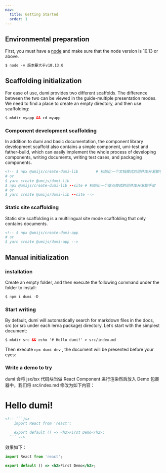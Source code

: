 ```yaml
---
nav:
  title: Getting Started
  order: 1
---
```


## Environmental preparation

First, you must have a <a href="https://nodejs.org/en/" target="_blank">node</a> and make sure that the node version is 10.13 or above.

```html
$ node -v 版本要大于v10.13.0
```

## Scaffolding initialization

For ease of use, dumi provides two different scaffolds. The difference between the two can be viewed in the guide-multiple presentation modes. We need to find a place to create an empty directory, and then use scaffolding:

```html
$ mkdir myapp && cd myapp
```

### Component development scaffolding

In addition to dumi and basic documentation, the component library development scaffold also contains a simple component, umi-test and father-build, which can easily implement the whole process of developing components, writing documents, writing test cases, and packaging components.

```html
<!-- $ npx @umijs/create-dumi-lib        # 初始化一个文档模式的组件库开发脚手架
# or
$ yarn create @umijs/dumi-lib
$ npx @umijs/create-dumi-lib --site # 初始化一个站点模式的组件库开发脚手架
# or
$ yarn create @umijs/dumi-lib --site -->
```

### Static site scaffolding

Static site scaffolding is a multilingual site mode scaffolding that only contains documents.

```html
<!-- $ npx @umijs/create-dumi-app
# or
$ yarn create @umijs/dumi-app -->
```

## Manual initialization

### installation

Create an empty folder, and then execute the following command under the folder to install:

```html
$ npm i dumi -D
```

### Start writing

By default, dumi will automatically search for markdown files in the docs, src (or src under each lerna package) directory. Let’s start with the simplest document:

```html
$ mkdir src && echo '# Hello dumi!' > src/index.md
```

Then execute `npx dumi dev` , the document will be presented before your eyes:

### Write a demo to try

dumi 会将 jsx/tsx 代码块当做 React Component 进行渲染然后放入 Demo 包裹器中，我们将 src/index.md 修改为如下内容：

# Hello dumi!

````html
<!-- ```jsx
    import React from 'react';

    export default () => <h2>First Demo</h2>;
  ``` -->
````

效果如下：

```jsx
import React from 'react';

export default () => <h2>First Demo</h2>;
```
